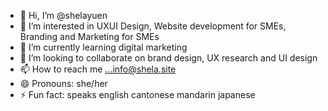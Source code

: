 - 👋 Hi, I’m @shelayuen
- 👀 I’m interested in UXUI Design, Website development for SMEs, Branding and Marketing for SMEs
- 🌱 I’m currently learning digital marketing
- 💞️ I’m looking to collaborate on brand design, UX research and UI design
- 📫 How to reach me ...info@shela.site
- 😄 Pronouns: she/her
- ⚡ Fun fact: speaks english cantonese mandarin japanese

<!---
shelayuen/shelayuen is a ✨ special ✨ repository because its `README.md` (this file) appears on your GitHub profile.
You can click the Preview link to take a look at your changes.
--->
